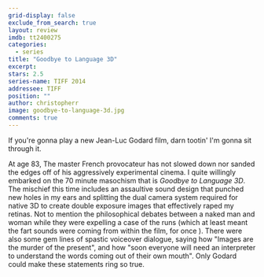 ```yaml
---
grid-display: false
exclude_from_search: true
layout: review
imdb: tt2400275
categories: 
  - series
title: "Goodbye to Language 3D"
excerpt: 
stars: 2.5
series-name: TIFF 2014
addressee: TIFF
position: ""
author: christopherr
image: goodbye-to-language-3d.jpg
comments: true
---
```


If you're gonna play a new Jean-Luc Godard film, darn tootin' I'm gonna sit through it.

At age 83, The master French provocateur has not slowed down nor sanded the edges off of his aggressively experimental cinema. I quite willingly embarked on the 70 minute masochism that is _Goodbye to Language 3D_. The mischief this time includes an assaultive sound design that punched new holes in my ears and splitting the dual camera system required for native 3D to create double exposure images that effectively raped my retinas. Not to mention the philosophical debates between a naked man and woman while they were expelling a case of the runs (which at least meant the fart sounds were coming from within the film, for once ). There were also some gem lines of spastic voiceover dialogue, saying how "Images are the murder of the present", and how "soon everyone will need an interpreter to understand the words coming out of their own mouth". Only Godard could make these statements ring so true.